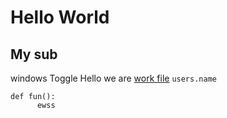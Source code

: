# Hello World
## My sub
windows Toggle
Hello we are 
[work file](www.google.com)
`users.name`
```
def fun():
      ewss
```
